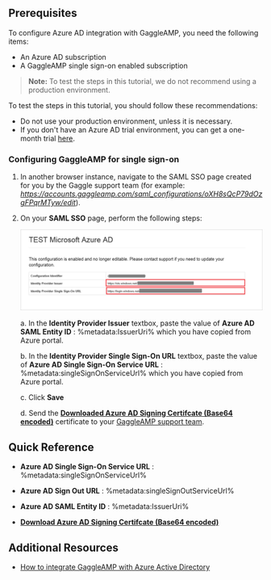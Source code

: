## Prerequisites

To configure Azure AD integration with GaggleAMP, you need the following items:

- An Azure AD subscription
- A GaggleAMP single sign-on enabled subscription

> **Note:**
> To test the steps in this tutorial, we do not recommend using a production environment.

To test the steps in this tutorial, you should follow these recommendations:

- Do not use your production environment, unless it is necessary.
- If you don't have an Azure AD trial environment, you can get a one-month trial [here](https://azure.microsoft.com/pricing/free-trial/).

### Configuring GaggleAMP for single sign-on

1. In another browser instance, navigate to the SAML SSO page created for you by the Gaggle support team (for example: *https://accounts.gaggleamp.com/saml_configurations/oXH8sQcP79dOzgFPqrMTyw/edit*).

2. On your **SAML SSO** page, perform the following steps:  
   
    ![GaggleAMP Single Sign-On](./media/tutorial_gaggleamp_06.png) 
 
    a. In the **Identity Provider Issuer** textbox, paste the value of **Azure AD SAML Entity ID** : %metadata:IssuerUri% which you have copied from Azure portal. 
 
    b. In the **Identity Provider Single Sign-On URL** textbox, paste the  value of **Azure AD Single Sign-On Service URL** : %metadata:singleSignOnServiceUrl% which you have copied from Azure portal. 

    c. Click **Save**      

    d. Send the **[Downloaded Azure AD Signing Certifcate (Base64 encoded)](%metadata:certificateDownloadBase64Url%)** certificate to your [GaggleAMP support team](mailto:sales@gaggleamp.com).

## Quick Reference

* **Azure AD Single Sign-On Service URL** : %metadata:singleSignOnServiceUrl%

* **Azure AD Sign Out URL** : %metadata:singleSignOutServiceUrl%

* **Azure AD SAML Entity ID** : %metadata:IssuerUri%

* **[Download Azure AD Signing Certifcate (Base64 encoded)](%metadata:certificateDownloadBase64Url%)**



## Additional Resources

* [How to integrate GaggleAMP with Azure Active Directory](https://docs.microsoft.com/azure/active-directory/active-directory-saas-gaggleamp-tutorial)
